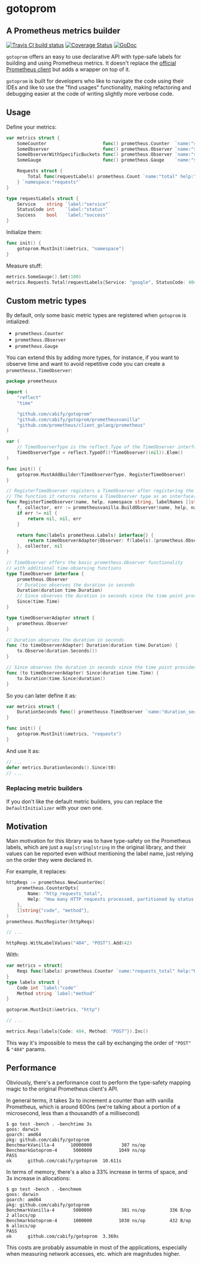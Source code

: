 # gotoprom
## A Prometheus metrics builder

[![Travis CI build status](https://travis-ci.com/cabify/gotoprom.svg?branch=master)](https://travis-ci.com/cabify/gotoprom)
[![Coverage Status](https://coveralls.io/repos/github/cabify/gotoprom/badge.svg)](https://coveralls.io/github/cabify/gotoprom)
[![GoDoc](https://godoc.org/github.com/cabify/gotoprom?status.svg)](https://godoc.org/github.com/cabify/gotoprom)

`gotoprom` offers an easy to use declarative API with type-safe labels for building and using Prometheus metrics.
It doesn't replace the [official Prometheus client](https://github.com/prometheus/client_golang)
but adds a wrapper on top of it.

`gotoprom` is built for developers who like to navigate the code using their IDEs and like to use
the "find usages" functionality, making refactoring and debugging easier at the code of writing
slightly more verbose code.

## Usage

Define your metrics:

```go
var metrics struct {
	SomeCounter                     func() prometheus.Counter  `name:"some_counter" help:"some counter"`
	SomeObserver                    func() prometheus.Observer `name:"some_observer" help:"Some observer with default buckets"`
	SomeObserverWithSpecificBuckets func() prometheus.Observer `name:"some_observer_with_buckets" help:"Some observer with default buckets" buckets:".01,.05,.1"`
	SomeGauge                       func() prometheus.Gauge    `name:"some_gauge" help:"Some gauge"`

	Requests struct {
		Total func(requestLabels) prometheus.Count `name:"total" help:"Total amount of requests served"`
	} `namespace:"requests"`
}

type requestLabels struct {
	Service    string `label:"service"`
	StatusCode int    `label:"status"`
	Success    bool   `label:"success"`
}
```

Initialize them:

```go
func init() {
	gotoprom.MustInit(&metrics, "namespace")
}
```

Measure stuff:

```go
metrics.SomeGauge().Set(100)
metrics.Requests.Total(requestLabels{Service: "google", StatusCode: 404, Success: false}).Inc()
```

## Custom metric types

By default, only some basic metric types are registered when `gotoprom` is intialized:
* `prometheus.Counter`
* `prometheus.Observer`
* `prometheus.Gauge`

You can extend this by adding more types, for instance, if you want to observe time and want
to avoid repetitive code you can create a `prometheusx.TimeObserver`:
```go
package prometheusx

import (
	"reflect"
	"time"

	"github.com/cabify/gotoprom"
	"github.com/cabify/gotoprom/prometheusvanilla"
	"github.com/prometheus/client_golang/prometheus"
)

var (
	// TimeObserverType is the reflect.Type of the TimeObserver interface
	TimeObserverType = reflect.TypeOf((*TimeObserver)(nil)).Elem()
)

func init() {
	gotoprom.MustAddBuilder(TimeObserverType, RegisterTimeObserver)
}

// RegisterTimeObserver registers a TimeObserver after registering the underlying prometheus.Observer in the prometheus.Registerer provided
// The function it returns returns a TimeObserver type as an interface{}
func RegisterTimeObserver(name, help, namespace string, labelNames []string, tag reflect.StructTag) (func(prometheus.Labels) interface{}, prometheus.Collector, error) {
	f, collector, err := prometheusvanilla.BuildObserver(name, help, namespace, labelNames, tag)
	if err != nil {
		return nil, nil, err
	}

	return func(labels prometheus.Labels) interface{} {
		return timeObserverAdapter{Observer: f(labels).(prometheus.Observer)}
	}, collector, nil
}

// TimeObserver offers the basic prometheus.Observer functionality
// with additional time-observing functions
type TimeObserver interface {
	prometheus.Observer
	// Duration observes the duration in seconds
	Duration(duration time.Duration)
	// Since observes the duration in seconds since the time point provided
	Since(time.Time)
}

type timeObserverAdapter struct {
	prometheus.Observer
}

// Duration observes the duration in seconds
func (to timeObserverAdapter) Duration(duration time.Duration) {
	to.Observe(duration.Seconds())
}

// Since observes the duration in seconds since the time point provided
func (to timeObserverAdapter) Since(duration time.Time) {
	to.Duration(time.Since(duration))
}
```

So you can later define it as:

```go
var metrics struct {
	DurationSeconds func() prometheusx.TimeObserver `name:"duration_seconds" help:"Duration in seconds"`
}

func init() {
	gotoprom.MustInit(&metrics, "requests")
}
```

And use it as:

```go
// ...
defer metrics.DurationSeconds().Since(t0)
// ...
```

### Replacing metric builders
If you don't like the default metric builders, you can replace the `DefaultInitializer` with your own one.

## Motivation

Main motivation for this library was to have type-safety on the Prometheus labels, which are
just a `map[string]string` in the original library, and their values can be reported even
without mentioning the label name, just relying on the order they were declared in.

For example, it replaces:
```go
httpReqs := prometheus.NewCounterVec(
    prometheus.CounterOpts{
        Name: "http_requests_total",
        Help: "How many HTTP requests processed, partitioned by status code and HTTP method.",
    },
    []string{"code", "method"},
)
prometheus.MustRegister(httpReqs)

// ...

httpReqs.WithLabelValues("404", "POST").Add(42)
```

With:
```go
var metrics = struct{
	Reqs func(labels) prometheus.Counter `name:"requests_total" help:"How many HTTP requests processed, partitioned by status code and HTTP method."`
}
type labels struct {
	Code int `label:"code"`
	Method string `label:"method"`
}

gotoprom.MustInit(&metrics, "http")

// ...

metrics.Reqs(labels{Code: 404, Method: "POST"}).Inc()
```

This way it's impossible to mess the call by exchanging the order of `"POST"` & `"404"` params.

## Performance

Obviously, there's a performance cost to perform the type-safety mapping magic to the original
Prometheus client's API.

In general terms, it takes 3x to increment a counter than with vanilla Prometheus, which is
around 600ns (we're talking about a portion of a microsecond, less than a thousandth of a millisecond)

```
$ go test -bench . -benchtime 3s
goos: darwin
goarch: amd64
pkg: github.com/cabify/gotoprom
BenchmarkVanilla-4    	10000000	       387 ns/op
BenchmarkGotoprom-4   	 5000000	      1049 ns/op
PASS
ok  	github.com/cabify/gotoprom	10.611s
```

In terms of memory, there's a also a 33% increase in terms of space, and 3x increase in allocations:

```
$ go test -bench . -benchmem
goos: darwin
goarch: amd64
pkg: github.com/cabify/gotoprom
BenchmarkVanilla-4    	 5000000	       381 ns/op	     336 B/op	       2 allocs/op
BenchmarkGotoprom-4   	 1000000	      1030 ns/op	     432 B/op	       6 allocs/op
PASS
ok  	github.com/cabify/gotoprom	3.369s
```

This costs are probably assumable in most of the applications, especially when measuring
network accesses, etc. which are magnitudes higher.
